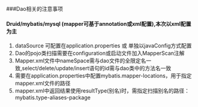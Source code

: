 ###Dao相关的注意事项 
#### Druid/mybatis/mysql (mapper可基于annotation或xml配置),本次以xml配置为主

1. dataSource 可配置在application.properties 或 单独以javaConfig方式配置
2. Dao的pojo类扫描需要在configuration或启动文件加入MapperScan注解
3. Mapper.xml文件中nameSpace需与dao文件的全限定名一致,select/delete/update/insert语句的id需与dao类中的方法名一致
4. 需要在application.properties中配置mybatis.mapper-locations，用于指定mapper.xml文件的路径
5. mapper.xml中返回结果使用resultType(别名)时，需指定扫描别名的路径：mybatis.type-aliases-package


